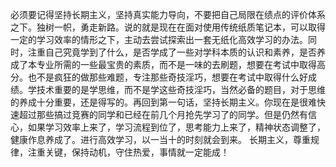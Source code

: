 必须要记得坚持长期主义，坚持真实能力导向，不要把自己局限在绩点的评价体系之下。独树一帜，勇走新路。说的就是现在在面对使用传统纸质笔记本，可以取得一定的学习效率的情形之下，主动去尝试探索出一套无纸化高效学习的办法。同时，注重自己究竟学到了什么，是否学成了一些对学科本质的认识和素养，是否养成了本专业所需的一些最宝贵的素质，而不是一味的去刷题，想要在考试中取得高分。也不是疯狂的做那些难题，专注那些奇技淫巧，想要在考试中取得什么好成绩。学技术重要的是学思维，而不是学这些奇技淫巧，当然必备的题目，对于思维的养成十分重要，还是得写的。再回到第一句话，坚持长期主义。你现在是很难快速超过那些搞过竞赛的同学和已经在前几个月抢先学习了的同学。但是仍然有信心，如果学习效率上来了，学习流程到位了，思考能力上来了，精神状态调整了，健康作息养成了。进行高效学习，以一当十的时刻就会到来。
长期主义，尊重规律，注重关键，保持动机，守住热爱，事情就一定能成！